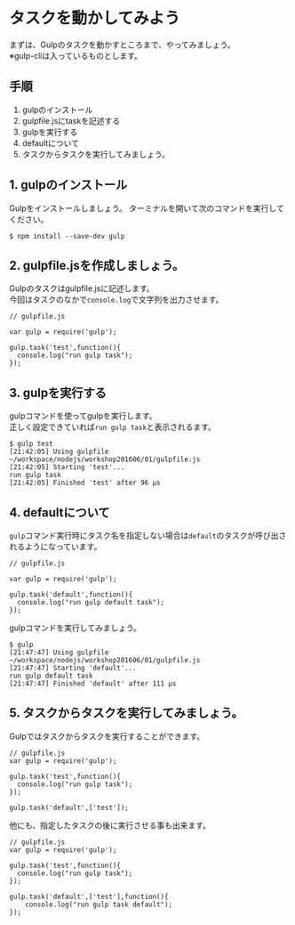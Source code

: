 # タスクを動かしてみよう

まずは、Gulpのタスクを動かすところまで、やってみましょう。  
※gulp-cliは入っているものとします。

## 手順

1. gulpのインストール
1. gulpfile.jsにtaskを記述する
1. gulpを実行する
1. defaultについて
1. タスクからタスクを実行してみましょう。

## 1. gulpのインストール

Gulpをインストールしましょう。
ターミナルを開いて次のコマンドを実行してください。

```
$ npm install --save-dev gulp
```

## 2. gulpfile.jsを作成しましょう。

Gulpのタスクはgulpfile.jsに記述します。  
今回はタスクのなかで`console.log`で文字列を出力させます。


```
// gulpfile.js

var gulp = require('gulp');

gulp.task('test',function(){
  console.log("run gulp task");
});

```

## 3. gulpを実行する

gulpコマンドを使ってgulpを実行します。  
正しく設定できていれば`run gulp task`と表示されるます。

```
$ gulp test
[21:42:05] Using gulpfile ~/workspace/nodejs/workshop201606/01/gulpfile.js
[21:42:05] Starting 'test'...
run gulp task
[21:42:05] Finished 'test' after 96 μs
```

## 4. defaultについて

`gulp`コマンド実行時にタスク名を指定しない場合は`default`のタスクが呼び出されるようになっています。

```
// gulpfile.js

var gulp = require('gulp');

gulp.task('default',function(){
  console.log("run gulp default task");
});
```

gulpコマンドを実行してみましょう。

```
$ gulp
[21:47:47] Using gulpfile ~/workspace/nodejs/workshop201606/01/gulpfile.js
[21:47:47] Starting 'default'...
run gulp default task
[21:47:47] Finished 'default' after 111 μs
```

## 5. タスクからタスクを実行してみましょう。

Gulpではタスクからタスクを実行することができます。

```
// gulpfile.js
var gulp = require('gulp');

gulp.task('test',function(){
  console.log("run gulp task");
});

gulp.task('default',['test']);
```

他にも、指定したタスクの後に実行させる事も出来ます。

```
// gulpfile.js
var gulp = require('gulp');

gulp.task('test',function(){
  console.log("run gulp task");
});

gulp.task('default',['test'],function(){
    console.log("run gulp task default");
});
```
